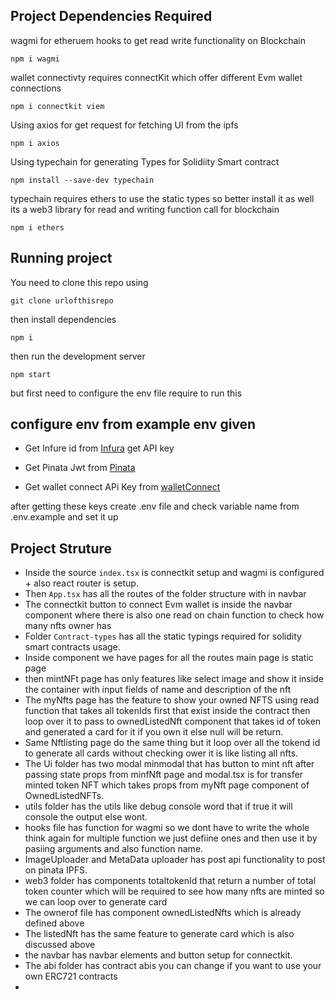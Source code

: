 ## Project Dependencies Required
wagmi for etheruem hooks to get read write functionality on Blockchain 
```shell
npm i wagmi
```
wallet connectivty requires connectKit which offer different Evm wallet connections
```shell
npm i connectkit viem 
```
Using axios for get request for fetching UI from the ipfs 
```shell
npm i axios
```
Using typechain for generating Types for Solidiity Smart contract 
```shell
npm install --save-dev typechain
```
typechain requires ethers to use the static types so better install it as well
its a web3 library for read and writing function call for blockchain
```shell
npm i ethers
```

## Running project
You need to clone this repo using 
```shell
git clone urlofthisrepo
```
then install dependencies
```shell
npm i
```
then run the development server
```shell
npm start
```
but first need to configure the env file require to run this 

## configure env from example env given
- Get Infure id from [Infura](https://www.infura.io/) get API key 

- Get Pinata Jwt from [Pinata](https://www.pinata.cloud/)

- Get wallet connect APi Key from [walletConnect](https://cloud.walletconnect.com/sign-in)

after getting these keys create .env file and check variable name from .env.example and set it up

## Project Struture

- Inside the source `index.tsx` is connectkit setup and wagmi is configured + also react router is setup.
- Then `App.tsx` has all the routes of the folder structure with in navbar
- The connectkit button to connect Evm wallet is inside the navbar component where there is also one read on chain function to check how many nfts owner has
- Folder `Contract-types` has all the static typings required for solidity smart contracts usage.
- Inside component we have pages for all the routes main page is static page
- then mintNFt page has only features like select image and show it inside the container with input fields of name and description of the nft
- The myNfts page has the feature to show your owned NFTS using read function that takes all tokenIds first that exist inside the contract then loop over it to pass to ownedListedNft component that takes id of token and generated a card for it if you own it else null will be return.
- Same Nftlisting page do the same thing but it loop over all the tokend id to generate all cards without checking ower it is like listing all nfts.
- The Ui folder has two modal minmodal that has button to mint nft after passing state props from minfNft page and modal.tsx is for transfer minted token NFT which takes props from myNft page component of OwnedListedNFTs.
- utils folder has the utils like debug console word that if true it will console the output else wont.
- hooks file has function for wagmi so we dont have to write the whole think again for multiple function we just defiine ones and then use it by pasiing arguments and also function name.
- ImageUploader and MetaData uploader has post api functionality to post on pinata IPFS.
- web3 folder has components totaltokenId that return a number of total token counter which will be required to see how many nfts are minted so we can loop over to generate card
- The ownerof file has component ownedListedNfts which is already defined above
- The listedNft has the same feature to generate card which is also discussed above
- the navbar has navbar elements and button setup for connectkit.
- The abi folder has contract abis you can change if you want to use your own ERC721 contracts
- 


